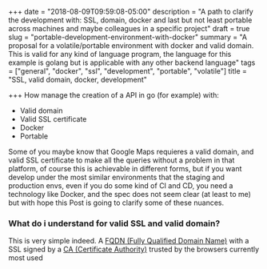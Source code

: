 +++
date = "2018-08-09T09:59:08-05:00"
description = "A path to clarify the development with: SSL, domain, docker and last but not least portable across machines and maybe colleagues in a specific project"
draft = true
slug = "portable-development-environment-with-docker"
summary = "A proposal for a volatile/portable environment with docker and valid domain. This is valid for any kind of language program, the language for this example is golang but is applicable with any other backend language"
tags = ["general", "docker", "ssl", "development", "portable", "volatile"]
title = "SSL, valid domain, docker, development"

+++
How manage the creation of a API in go (for example) with:

* Valid domain
* Valid SSL certificate
* Docker
* Portable

Some of you maybe know that Google Maps requieres a valid domain, and valid SSL certificate to make all the queries without a problem in that platform, of course this is achievable in different forms, but if you want develop under the most similar environments that the staging and production envs, even if you do some kind of CI and CD, you need a technology like Docker, and the spec does not seem clear (at least to me) but with hope this Post is going to clarify some of these nuances.

### What do i understand for valid SSL and valid domain?

This is very simple indeed. A [FQDN (Fully Qualified Domain Name)](https://en.wikipedia.org/wiki/Fully_qualified_domain_name "FQDN (Fully qualified domain name)") with a SSL signed by a [CA (Certificate Authority)](https://en.wikipedia.org/wiki/Certificate_authority "CA (Certificate Authority)") trusted by the browsers currently most used 